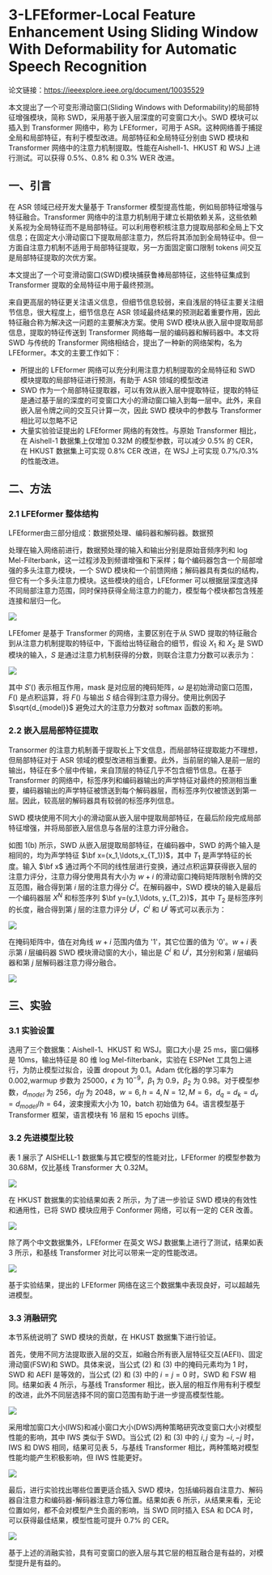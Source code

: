 # 3-LFEformer-Local Feature Enhancement Using Sliding Window With Deformability for Automatic Speech Recognition

论文链接：https://ieeexplore.ieee.org/document/10035529

本文提出了一个可变形滑动窗口(Sliding Windows with Deformability)的局部特征增强模块，简称 SWD，采用基于嵌入层深度的可变窗口大小。SWD 模块可以插入到 Transformer 网络中，称为 LFEformer，可用于 ASR。这种网络善于捕捉全局和局部特征，有利于模型改进。局部特征和全局特征分别由 SWD 模块和 Transformer 网络中的注意力机制提取。性能在Aishell-1、HKUST 和 WSJ 上进行测试。可以获得 0.5%、0.8% 和 0.3% WER 改进。

## 一、引言

在 ASR 领域已经开发大量基于 Transformer 模型提高性能，例如局部特征增强与特征融合。Transformer 网络中的注意力机制用于建立长期依赖关系，这些依赖关系视为全局特征而不是局部特征。可以利用卷积核注意力提取局部和全局上下文信息；在固定大小滑动窗口下提取局部注意力，然后将其添加到全局特征中。但一方面自注意力机制不适用于局部特征提取，另一方面固定窗口限制 tokens 间交互是局部特征提取的次优方案。

本文提出了一个可变滑动窗口(SWD)模块捕获鲁棒局部特征，这些特征集成到 Transformer 提取的全局特征中用于最终预测。

来自更高层的特征更关注语义信息，但细节信息较弱，来自浅层的特征主要关注细节信息，很大程度上，细节信息在 ASR 领域最终结果的预测起着重要作用，因此特征融合称为解决这一问题的主要解决方案。使用 SWD 模块从嵌入层中提取局部信息，提取的特征传送到 Transformer 网络每一层的编码器和解码器中。本文将 SWD 与传统的 Transformer 网络相结合，提出了一种新的网络架构，名为 LFEformer。本文的主要工作如下：

- 所提出的 LFEformer 网络可以充分利用注意力机制提取的全局特征和 SWD 模块提取的局部特征进行预测，有助于 ASR 领域的模型改进
- SWD 作为一个局部特征提取器，可以有效从嵌入层中提取特征，提取的特征是通过基于层的深度的可变窗口大小的滑动窗口输入到每一层中。此外，来自嵌入层令牌之间的交互只计算一次，因此 SWD 模块中的参数与 Transformer 相比可以忽略不记
- 大量实验验证提出的 LFEformer 网络的有效性。与原始 Transformer 相比，在 Aishell-1 数据集上仅增加 0.32M 的模型参数，可以减少 0.5% 的 CER，在 HKUST 数据集上可实现 0.8% CER 改进，在 WSJ 上可实现 0.7%/0.3% 的性能改进。

## 二、方法

### 2.1 LFEformer 整体结构

LFEformer由三部分组成：数据预处理、编码器和解码器。数据预

处理在输入网络前进行，数据预处理的输入和输出分别是原始音频序列和 log Mel-Filterbank，这一过程涉及到频谱增强和下采样；每个编码器包含一个局部增强的多头注意力模块，一个 SWD 模块和一个前馈网络；解码器具有类似的结构，但它有一个多头注意力模块。这些模块的组合，LFEformer 可以根据层深度选择不同局部注意力范围，同时保持获得全局注意力的能力，模型每个模块都包含残差连接和层归一化。

![](../../../figs.assets/image-20230610104946784.png)

LFEfomer 是基于 Transformer 的网络，主要区别在于从 SWD 提取的特征融合到从注意力机制提取的特征中，下面给出特征融合的细节，假设 $X_1$ 和 $X_2$ 是 SWD 模块的输入，$S$ 是通过注意力机制获得的分数，则联合注意力分数可以表示为：

![](../../../figs.assets/image-20230610145131207.png)

其中 $S'()$ 表示相互作用，mask 是对应层的掩码矩阵，$\omega$ 是初始滑动窗口范围，$F()$ 是点积运算，将 $F()$ 与输出 $S$ 结合得到注意力得分。使用比例因子 $\sqrt{d_{model}}$ 避免过大的注意力分数对 softmax 函数的影响。 

### 2.2 嵌入层局部特征提取

Transormer 的注意力机制善于提取长上下文信息，而局部特征提取能力不理想，但局部特征对于 ASR 领域的模型改进相当重要。此外，当前层的输入是前一层的输出，特征在多个层中传输，来自顶层的特征几乎不包含细节信息。在基于 Transformer 的网络中，标签序列和编码器输出的声学特征对最终的预测相当重要，编码器输出的声学特征被馈送到每个解码器层，而标签序列仅被馈送到第一层。因此，较高层的解码器具有较弱的标签序列信息。

SWD 模块使用不同大小的滑动窗从嵌入层中提取局部特征，在最后阶段完成局部特征增强，并将局部嵌入层信息与各层的注意力评分融合。

如图 1(b) 所示，SWD 从嵌入层提取局部特征，在编码器中，SWD 的两个输入是相同的，均为声学特征 $\bf x=(x_1,\ldots,x_{T_1})$，其中 $T_1$ 是声学特征的长度。输入 $\bf x$ 通过两个不同的线性层进行变换，通过点积运算获得嵌入层的注意力评分，注意力得分使用具有大小为 $w+i$ 的滑动窗口掩码矩阵限制令牌的交互范围，融合得到第 $i$ 层的注意力得分 $C^i$。在解码器中，SWD 模块的输入是最后一个编码器层 $X^N$ 和标签序列 $\bf y=(y_1,\ldots, y_{T_2})$，其中 $T_2$ 是标签序列的长度，融合得到第 $j$ 层的注意力评分 $U^j$，$C^i$ 和 $U^j$ 等式可以表示为：

![](../../../figs.assets/image-20230610154124999.png)

在掩码矩阵中，值在对角线 $w+i$ 范围内值为 '1'，其它位置的值为 '0'。$w+i$ 表示第 $i$ 层编码器 SWD 模块滑动窗的大小，输出是 $C^i$ 和 $U^i$，其分别和第 $i$ 层编码器和第 $j$ 层解码器注意力得分融合。

![](../../../figs.assets/image-20230610152737810.png)

## 三、实验

### 3.1 实验设置

选用了三个数据集：Aishell-1、HKUST 和 WSJ。窗口大小是 25 ms，窗口偏移是 10ms，输出特征是 80 维 log Mel-filterbank，实验在 ESPNet 工具包上进行，为防止模型过拟合，设置 dropout 为 0.1。Adam 优化器的学习率为 0.002,warmup 步数为 25000，$\epsilon$ 为 $10^{-9}$，$\beta_1$ 为 0.9，$\beta_2$ 为 0.98。对于模型参数，$d_{model}$ 为 256，$d_{ff}$ 为 2048，$w=6,h=4,N=12,M=6$，$d_q=d_k=d_v=d_{model}/h=64$，波束搜索大小为 10，batch 初始值为 64。语言模型基于 Transformer 框架，语言模块有 16 层和 15 epochs 训练。 

### 3.2 先进模型比较

表 1 展示了 AISHELL-1 数据集与其它模型的性能对比，LFEformer 的模型参数为 30.68M，仅比基线 Transformer 大 0.32M。

![](../../../figs.assets/image-20230612110939241.png)

在 HKUST 数据集的实验结果如表 2 所示，为了进一步验证 SWD 模块的有效性和通用性，已将 SWD 模块应用于 Conformer 网络，可以有一定的 CER 改善。

![](../../../figs.assets/image-20230612112940511.png)

除了两个中文数据集外，LFEformer 在英文 WSJ 数据集上进行了测试，结果如表 3 所示，和基线 Transformer 对比可以带来一定的性能改进。

![](../../../figs.assets/image-20230612113329467.png)

基于实验结果，提出的 LFEformer 网络在这三个数据集中表现良好，可以超越先进模型。

### 3.3 消融研究

本节系统说明了 SWD 模块的贡献，在 HKUST 数据集下进行验证。

首先，使用不同方法提取嵌入层的交互，如融合所有嵌入层特征交互(AEFI)、固定滑动窗(FSW)和 SWD。具体来说，当公式 (2) 和 (3) 中的掩码元素均为 1 时，SWD 和 AEFI 是等效的，当公式 (2) 和 (3) 中的 $i=j=0$ 时，SWD 和 FSW 相同。结果如表 4 所示，与基线 Transformer 相比，嵌入层的相互作用有利于模型的改进，此外不同层选择不同的窗口范围有助于进一步提高模型性能。

![](../../../figs.assets/image-20230612150040704.png)

采用增加窗口大小(IWS)和减小窗口大小(DWS)两种策略研究改变窗口大小对模型性能的影响，其中 IWS 类似于 SWD。当公式 (2) 和 (3) 中的 $i,j$ 变为 $-i,-j$ 时，IWS 和 DWS 相同，结果可见表 5，与基线 Transformer 相比，两种策略对模型性能均能产生积极影响，但 IWS 性能更好。

![](../../../figs.assets/image-20230612150633366.png)

最后，进行实验找出哪些位置更适合插入 SWD 模块，包括编码器自注意力、解码器自注意力和编码器-解码器注意力等位置。结果如表 6 所示，从结果来看，无论位置如何，都不会对模型产生负面的影响，当 SWD 同时插入 ESA 和 DCA 时，可以获得最佳结果，模型性能可提升 0.7% 的 CER。

![](../../../figs.assets/image-20230612150956132.png)

基于上述的消融实验，具有可变窗口的嵌入层与其它层的相互融合是有益的，对模型提升是有益的。





